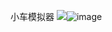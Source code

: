 小车模拟器
![](car.png)![image](https://user-images.githubusercontent.com/82360005/116209750-ccdccf00-a774-11eb-956e-d7a5b3d5eada.png)
